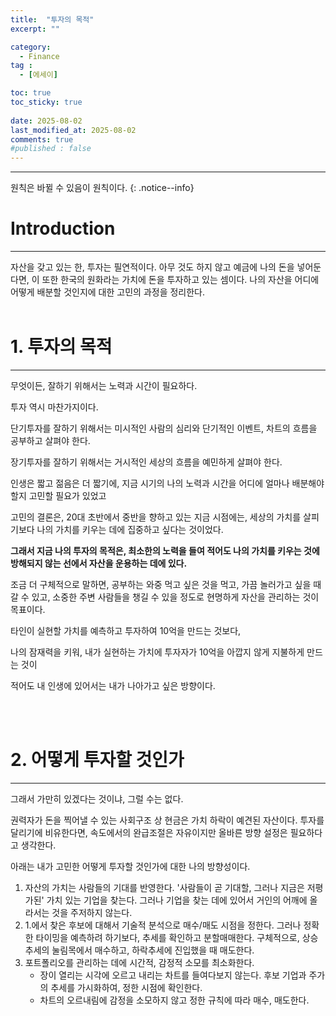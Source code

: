 ```yaml
---
title:  "투자의 목적" 
excerpt: ""

category:
  - Finance
tag :
  - [에세이]

toc: true
toc_sticky: true
 
date: 2025-08-02
last_modified_at: 2025-08-02
comments: true
#published : false
---
```


---

원칙은 바뀔 수 있음이 원칙이다.
{: .notice--info}

# Introduction
---
자산을 갖고 있는 한, 투자는 필연적이다. 아무 것도 하지 않고 예금에 나의 돈을 넣어둔다면, 이 또한 한국의 원화라는 가치에 돈을 투자하고 있는 셈이다. 나의 자산을 어디에 어떻게 배분할 것인지에 대한 고민의 과정을 정리한다.
<br>
<br>

# 1. 투자의 목적
---
무엇이든, 잘하기 위해서는 노력과 시간이 필요하다.

투자 역시 마찬가지이다.

단기투자를 잘하기 위해서는 미시적인 사람의 심리와 단기적인 이벤트, 차트의 흐름을 공부하고 살펴야 한다.

장기투자를 잘하기 위해서는 거시적인 세상의 흐름을 예민하게 살펴야 한다. 

인생은 짧고 젊음은 더 짧기에, 지금 시기의 나의 노력과 시간을 어디에 얼마나 배분해야 할지 고민할 필요가 있었고

고민의 결론은, 20대 초반에서 중반을 향하고 있는 지금 시점에는, 세상의 가치를 살피기보다 나의 가치를 키우는 데에 집중하고 싶다는 것이었다. 

**그래서 지금 나의 투자의 목적은, 최소한의 노력을 들여 적어도 나의 가치를 키우는 것에 방해되지 않는 선에서 자산을 운용하는 데에 있다.**

조금 더 구체적으로 말하면, 공부하는 와중 먹고 싶은 것을 먹고, 가끔 놀러가고 싶을 때 갈 수 있고, 소중한 주변 사람들을 챙길 수 있을 정도로 현명하게 자산을 관리하는 것이 목표이다. 

타인이 실현할 가치를 예측하고 투자하여 10억을 만드는 것보다,

나의 잠재력을 키워, 내가 실현하는 가치에 투자자가 10억을 아깝지 않게 지불하게 만드는 것이

적어도 내 인생에 있어서는 내가 나아가고 싶은 방향이다.

<br>
<br>

# 2. 어떻게 투자할 것인가
---
그래서 가만히 있겠다는 것이냐, 그럴 수는 없다.

권력자가 돈을 찍어낼 수 있는 사회구조 상 현금은 가치 하락이 예견된 자산이다. 투자를 달리기에 비유한다면, 속도에서의 완급조절은 자유이지만 올바른 방향 설정은 필요하다고 생각한다.

아래는 내가 고민한 어떻게 투자할 것인가에 대한 나의 방향성이다.

1. 자산의 가치는 사람들의 기대를 반영한다. '사람들이 곧 기대할, 그러나 지금은 저평가된' 가치 있는 기업을 찾는다.
  그러나 기업을 찾는 데에 있어서 거인의 어깨에 올라서는 것을 주저하지 않는다.
1. 1.에서 찾은 후보에 대해서 기술적 분석으로 매수/매도 시점을 정한다.
   그러나 정확한 타이밍을 예측하려 하기보다, 추세를 확인하고 분할매매한다.
   구체적으로, 상승추세의 눌림목에서 매수하고, 하락추세에 진입했을 때 매도한다.
2. 포트폴리오를 관리하는 데에 시간적, 감정적 소모를 최소화한다.
   - 장이 열리는 시각에 오르고 내리는 차트를 들여다보지 않는다. 후보 기업과 주가의 추세를 가시화하여, 정한 시점에 확인한다.
   - 차트의 오르내림에 감정을 소모하지 않고 정한 규칙에 따라 매수, 매도한다.
